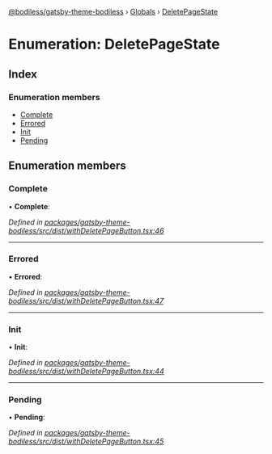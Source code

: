 [@bodiless/gatsby-theme-bodiless](../README.md) › [Globals](../globals.md) › [DeletePageState](deletepagestate.md)

# Enumeration: DeletePageState

## Index

### Enumeration members

* [Complete](deletepagestate.md#complete)
* [Errored](deletepagestate.md#errored)
* [Init](deletepagestate.md#init)
* [Pending](deletepagestate.md#pending)

## Enumeration members

###  Complete

• **Complete**:

*Defined in [packages/gatsby-theme-bodiless/src/dist/withDeletePageButton.tsx:46](https://github.com/johnsonandjohnson/Bodiless-JS/blob/768414c0/packages/gatsby-theme-bodiless/src/dist/withDeletePageButton.tsx#L46)*

___

###  Errored

• **Errored**:

*Defined in [packages/gatsby-theme-bodiless/src/dist/withDeletePageButton.tsx:47](https://github.com/johnsonandjohnson/Bodiless-JS/blob/768414c0/packages/gatsby-theme-bodiless/src/dist/withDeletePageButton.tsx#L47)*

___

###  Init

• **Init**:

*Defined in [packages/gatsby-theme-bodiless/src/dist/withDeletePageButton.tsx:44](https://github.com/johnsonandjohnson/Bodiless-JS/blob/768414c0/packages/gatsby-theme-bodiless/src/dist/withDeletePageButton.tsx#L44)*

___

###  Pending

• **Pending**:

*Defined in [packages/gatsby-theme-bodiless/src/dist/withDeletePageButton.tsx:45](https://github.com/johnsonandjohnson/Bodiless-JS/blob/768414c0/packages/gatsby-theme-bodiless/src/dist/withDeletePageButton.tsx#L45)*
